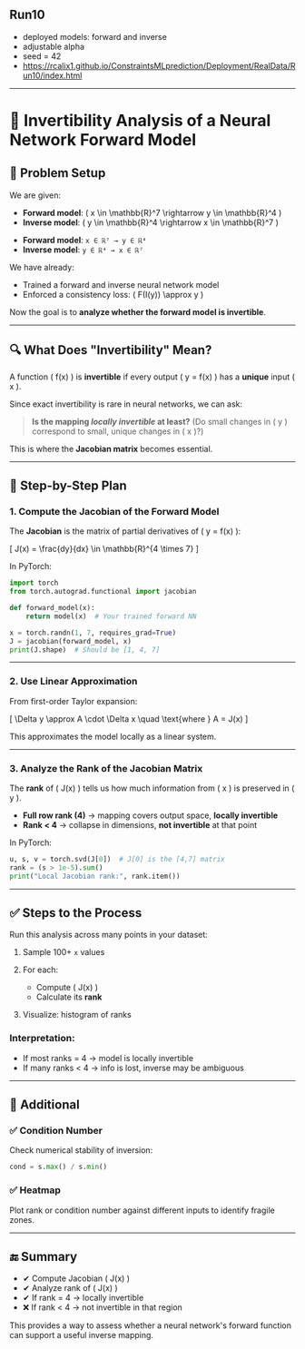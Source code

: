 
## Run10

* deployed models: forward and inverse
* adjustable alpha
* seed = 42
* https://rcalix1.github.io/ConstraintsMLprediction/Deployment/RealData/Run10/index.html

---

# 🔁 Invertibility Analysis of a Neural Network Forward Model

## 🧠 Problem Setup

We are given:

* **Forward model**: ( x \in \mathbb{R}^7 \rightarrow y \in \mathbb{R}^4 )
* **Inverse model**: ( y \in \mathbb{R}^4 \rightarrow x \in \mathbb{R}^7 )

- **Forward model**: `x ∈ ℝ⁷ → y ∈ ℝ⁴`
- **Inverse model**: `y ∈ ℝ⁴ → x ∈ ℝ⁷`


We have already:

* Trained a forward and inverse neural network model
* Enforced a consistency loss: ( F(I(y)) \approx y )

Now the goal is to **analyze whether the forward model is invertible**.

---

## 🔍 What Does "Invertibility" Mean?

A function ( f(x) ) is **invertible** if every output ( y = f(x) ) has a **unique** input ( x ).

Since exact invertibility is rare in neural networks, we can ask:

> **Is the mapping *locally invertible* at least?**
> (Do small changes in ( y ) correspond to small, unique changes in ( x )?)

This is where the **Jacobian matrix** becomes essential.

---

## 🧠 Step-by-Step Plan

### 1. **Compute the Jacobian of the Forward Model**

The **Jacobian** is the matrix of partial derivatives of ( y = f(x) ):

[
J(x) = \frac{dy}{dx} \in \mathbb{R}^{4 \times 7}
]

In PyTorch:

```python
import torch
from torch.autograd.functional import jacobian

def forward_model(x):
    return model(x)  # Your trained forward NN

x = torch.randn(1, 7, requires_grad=True)
J = jacobian(forward_model, x)
print(J.shape)  # Should be [1, 4, 7]
```

---

### 2. **Use Linear Approximation**

From first-order Taylor expansion:

[
\Delta y \approx A \cdot \Delta x \quad \text{where } A = J(x)
]

This approximates the model locally as a linear system.

---

### 3. **Analyze the Rank of the Jacobian Matrix**

The **rank** of ( J(x) ) tells us how much information from ( x ) is preserved in ( y ).

* **Full row rank (4)** → mapping covers output space, **locally invertible**
* **Rank < 4** → collapse in dimensions, **not invertible** at that point

In PyTorch:

```python
u, s, v = torch.svd(J[0])  # J[0] is the [4,7] matrix
rank = (s > 1e-5).sum()
print("Local Jacobian rank:", rank.item())
```

---

## ✅ Steps to the Process

Run this analysis across many points in your dataset:

1. Sample 100+ `x` values
2. For each:

   * Compute ( J(x) )
   * Calculate its **rank**
3. Visualize: histogram of ranks

### Interpretation:

* If most ranks = 4 → model is locally invertible
* If many ranks < 4 → info is lost, inverse may be ambiguous

---

## 🧠 Additional

### ✅ Condition Number

Check numerical stability of inversion:

```python
cond = s.max() / s.min()
```

### ✅ Heatmap

Plot rank or condition number against different inputs to identify fragile zones.

---

## 🔚 Summary

* ✔ Compute Jacobian ( J(x) )
* ✔ Analyze rank of ( J(x) )
* ✔ If rank = 4 → locally invertible
* ❌ If rank < 4 → not invertible in that region

This provides a way to assess whether a neural network's forward function can support a useful inverse mapping.
